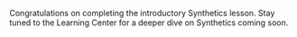 Congratulations on completing the introductory Synthetics lesson. Stay tuned to the Learning Center for a deeper dive on Synthetics coming soon.